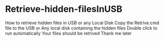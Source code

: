 # Retrieve-hidden-filesInUSB
How to retrieve hidden files in USB or any Local Disk 
Copy the Retrive.cmd file to the USB or Any local disk containing the hidden files
Double click to run automatically
Your files should be retrived
Thank me later
